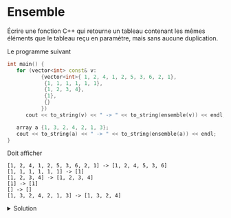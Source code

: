 # Ensemble

Écrire une fonction C++ qui retourne un tableau
contenant les mêmes éléments que le tableau reçu en paramètre, 
mais sans aucune duplication.

Le programme suivant 

~~~cpp
int main() {
   for (vector<int> const& v:
           {vector<int>{ 1, 2, 4, 1, 2, 5, 3, 6, 2, 1},
            {1, 1, 1, 1, 1, 1},
            {1, 2, 3, 4},
            {1},
            {}
           })
      cout << to_string(v) << " -> " << to_string(ensemble(v)) << endl;

   array a {1, 3, 2, 4, 2, 1, 3};
   cout << to_string(a) << " -> " << to_string(ensemble(a)) << endl;
}
~~~

Doit afficher 

~~~
[1, 2, 4, 1, 2, 5, 3, 6, 2, 1] -> [1, 2, 4, 5, 3, 6]
[1, 1, 1, 1, 1, 1] -> [1]
[1, 2, 3, 4] -> [1, 2, 3, 4]
[1] -> [1]
[] -> []
[1, 3, 2, 4, 2, 1, 3] -> [1, 3, 2, 4]
~~~


<details>
<summary>Solution</summary>

~~~cpp
bool inclut(const vector<int> & s, int val) {
   for (const auto & e : s)
      if (e == val) return true;
   return false;
}

vector<int> ensemble(const vector<int> & s) {
   vector<int> v;
   for (const auto & e : s) {
      if (not inclut(v, e))
         v.push_back(e);
   }
   return v;
}
~~~
</details>

